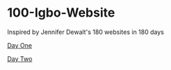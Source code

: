 # 100-Igbo-Website
Inspired by Jennifer Dewalt's 180 websites in 180 days

<a href="https://github.com/neurogirl47/100-Igbo-Website/tree/88e2c71b6404a16e87a89a02ddfa333e33cb8a5d/dayone">Day One </a>

<a href="https://github.com/neurogirl47/100-Igbo-Website/tree/master/daytwo">Day Two </a>
